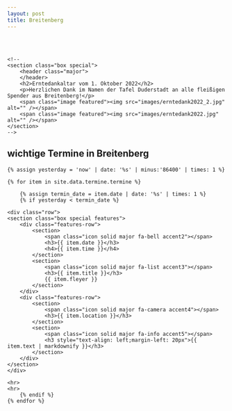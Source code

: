 ```yaml
---
layout: post
title: Breitenberg
---
```



<section id="main" class="container">

<section class="box special">
    <h2></h2>
    <br>
</section>

    <!--
    <section class="box special">
        <header class="major">
        </header>
        <h2>Erntedankaltar vom 1. Oktober 2022</h2>
        <p>Herzlichen Dank im Namen der Tafel Duderstadt an alle fleißigen Spender aus Breitenberg!</p>
        <span class="image featured"><img src="images/erntedank2022_2.jpg" alt="" /></span>
        <span class="image featured"><img src="images/erntedank2022.jpg" alt="" /></span>    
    </section>
    -->

<section class="box special">
    <h2>wichtige Termine in Breitenberg</h2>
</section>

<!-- awesome font icons look at https://github.com/FortAwesome/Font-Awesome/tree/master/svgs/solid -->




    {% assign yesterday = 'now' | date: '%s' | minus:'86400' | times: 1 %}

    {% for item in site.data.termine.termine %}

        {% assign termin_date = item.date | date: '%s' | times: 1 %}
        {% if yesterday < termin_date %}

    <div class="row">
    <section class="box special features">
        <div class="features-row">
            <section>
                <span class="icon solid major fa-bell accent2"></span>
                <h3>{{ item.date }}</h3>
                <h4>{{ item.time }}</h4>
            </section>
            <section>
                <span class="icon solid major fa-list accent3"></span>
                <h3>{{ item.title }}</h3>
                {{ item.fleyer }}
            </section>
        </div>
        <div class="features-row">
            <section>
                <span class="icon solid major fa-camera accent4"></span>
                <h3>{{ item.location }}</h3>
            </section>
            <section>
                <span class="icon solid major fa-info accent5"></span>
                <h3 style="text-align: left;margin-left: 20px">{{ item.text | markdownify }}</h3>
            </section>
        </div>
    </section>
    </div>

    <hr>
    <hr>
        {% endif %}
    {% endfor %}

</section>
